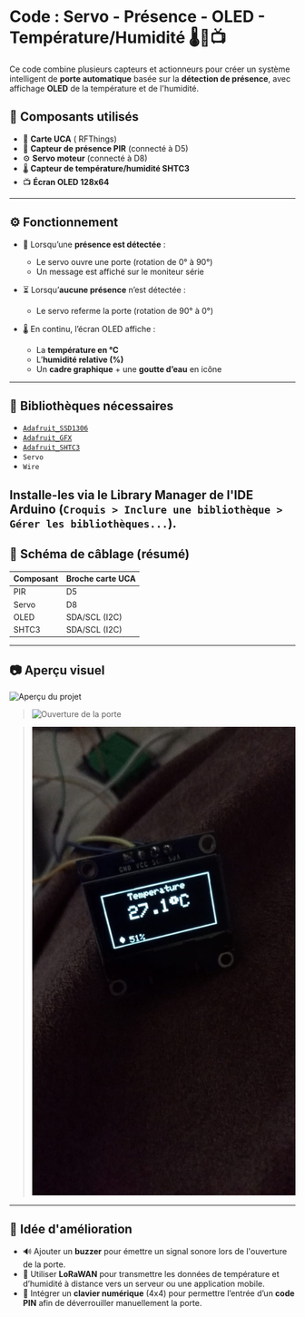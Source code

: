 # Code : Servo - Présence - OLED - Température/Humidité 🌡️🚪📺

Ce code combine plusieurs capteurs et actionneurs pour créer un système intelligent de **porte automatique** basée sur la **détection de présence**, avec affichage **OLED** de la température et de l'humidité.

## 🔧 Composants utilisés

- 🔌 **Carte UCA** ( RFThings)
- 🚶 **Capteur de présence PIR** (connecté à D5)
- ⚙️ **Servo moteur** (connecté à D8)
- 🌡️ **Capteur de température/humidité SHTC3** 
- 📺 **Écran OLED 128x64**

---

## ⚙️ Fonctionnement

- 📡 Lorsqu’une **présence est détectée** :
  - Le servo ouvre une porte (rotation de 0° à 90°)
  - Un message est affiché sur le moniteur série

- ⏳ Lorsqu’**aucune présence** n’est détectée :
  - Le servo referme la porte (rotation de 90° à 0°)

- 🌡️ En continu, l’écran OLED affiche :
  - La **température en °C**
  - L’**humidité relative (%)**
  - Un **cadre graphique** + une **goutte d’eau** en icône

---


## 🧠 Bibliothèques nécessaires

- [`Adafruit_SSD1306`](https://github.com/adafruit/Adafruit_SSD1306)
- [`Adafruit_GFX`](https://github.com/adafruit/Adafruit-GFX-Library)
- [`Adafruit_SHTC3`](https://github.com/adafruit/Adafruit_SHTC3)
- `Servo`
- `Wire`

Installe-les via le **Library Manager** de l'IDE Arduino (`Croquis > Inclure une bibliothèque > Gérer les bibliothèques...`).
---

## 🔌 Schéma de câblage (résumé)

| Composant         | Broche carte UCA |
|-------------------|------------------|
| PIR               | D5               |
| Servo             | D8               |
| OLED              | SDA/SCL (I2C)    |
| SHTC3             | SDA/SCL (I2C)    |

---


## 📷 Aperçu visuel

![Aperçu du projet](./preview.gif)

> ![Ouverture de la porte](https://github.com/Dalia-Ferguene/maison-intelligente/blob/main/servo_presence_oled/d%C3%A9monstration/Ouvrir%20la%20porte.gif?raw=true)

> ![Écran OLED](https://github.com/Dalia-Ferguene/maison-intelligente/blob/main/servo_presence_oled/d%C3%A9monstration/%C3%A9cran_oled.jpeg?raw=true)



---


## 🧪 Idée d'amélioration

- 🔊 Ajouter un **buzzer** pour émettre un signal sonore lors de l'ouverture de la porte.
- 📡 Utiliser **LoRaWAN** pour transmettre les données de température et d’humidité à distance vers un serveur ou une application mobile.
- 🔐 Intégrer un **clavier numérique** (4x4) pour permettre l’entrée d’un **code PIN** afin de déverrouiller manuellement la porte.

